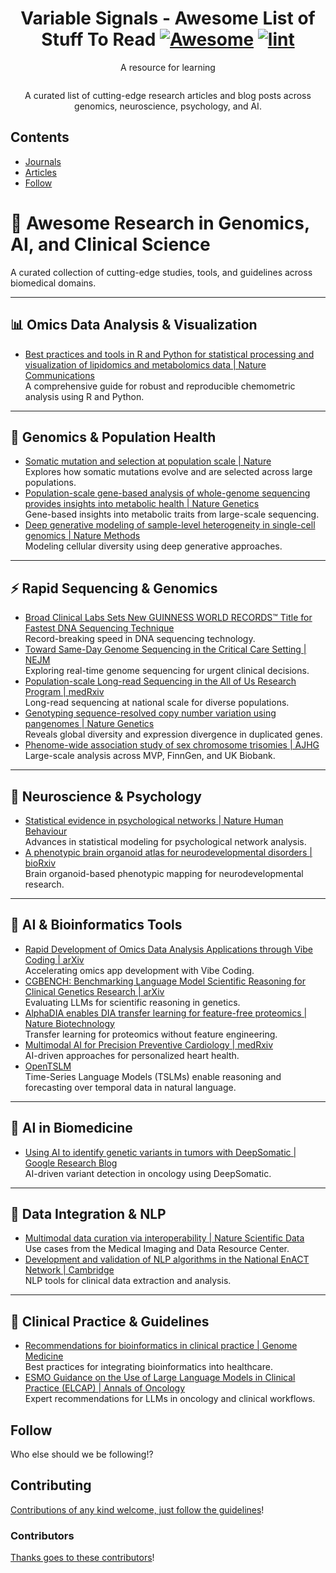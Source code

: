 <div align="center">

<!-- title -->

<!--lint ignore no-dead-urls-->

# Variable Signals - Awesome List of Stuff To Read [![Awesome](https://awesome.re/badge.svg)](https://awesome.re) [![lint](https://github.com/kevin3/variable-signals/actions/workflows/lint.yaml/badge.svg)](https://github.com/kevin3/variable-signals/actions/workflows/lint.yaml)

<!-- subtitle -->

A resource for learning

<!-- image -->

<a href="" target="_blank" rel="noopener noreferrer">
  <img src="" />
</a>

<!-- description -->

A curated list of cutting-edge research articles and blog posts across genomics, neuroscience, psychology, and AI.

</div>

<!-- TOC -->

## Contents

- [Journals](#journals)
- [Articles](#articles)
- [Follow](#follow)

<!-- CONTENT -->

# 🧬 Awesome Research in Genomics, AI, and Clinical Science

A curated collection of cutting-edge studies, tools, and guidelines across biomedical domains.

---

## 📊 Omics Data Analysis & Visualization
- [Best practices and tools in R and Python for statistical processing and visualization of lipidomics and metabolomics data | Nature Communications](https://www.nature.com/articles/s41467-025-63751-1)  
  A comprehensive guide for robust and reproducible chemometric analysis using R and Python.

---

## 🔬 Genomics & Population Health
- [Somatic mutation and selection at population scale | Nature](https://www.nature.com/articles/s41586-025-09584-w)  
  Explores how somatic mutations evolve and are selected across large populations.
- [Population-scale gene-based analysis of whole-genome sequencing provides insights into metabolic health | Nature Genetics](https://www.nature.com/articles/s41588-025-02364-2)  
  Gene-based insights into metabolic traits from large-scale sequencing.
- [Deep generative modeling of sample-level heterogeneity in single-cell genomics | Nature Methods](https://www.nature.com/articles/s41592-025-02808-x)  
  Modeling cellular diversity using deep generative approaches.

---

## ⚡ Rapid Sequencing & Genomics
- [Broad Clinical Labs Sets New GUINNESS WORLD RECORDS™ Title for Fastest DNA Sequencing Technique](https://broadclinicallabs.org/broad-clinical-labs-sets-new-guinness-world-records-title-for-fastest-dna-sequencing-technique/)  
  Record-breaking speed in DNA sequencing technology.
- [Toward Same-Day Genome Sequencing in the Critical Care Setting | NEJM](https://www.nejm.org/doi/full/10.1056/NEJMc2512825)  
  Exploring real-time genome sequencing for urgent clinical decisions.
- [Population-scale Long-read Sequencing in the All of Us Research Program | medRxiv](https://www.medrxiv.org/content/10.1101/2025.10.02.25336942v1)  
  Long-read sequencing at national scale for diverse populations.
- [Genotyping sequence-resolved copy number variation using pangenomes | Nature Genetics](https://share.google/tK2vjdTq9XauZpjxB)  
  Reveals global diversity and expression divergence in duplicated genes.
- [Phenome-wide association study of sex chromosome trisomies | AJHG](https://www.cell.com/ajhg/abstract/S0002-9297(25)00287-3)  
  Large-scale analysis across MVP, FinnGen, and UK Biobank.

---

## 🧠 Neuroscience & Psychology
- [Statistical evidence in psychological networks | Nature Human Behaviour](https://www.nature.com/articles/s41562-025-02314-2)  
  Advances in statistical modeling for psychological network analysis.
- [A phenotypic brain organoid atlas for neurodevelopmental disorders | bioRxiv](https://www.biorxiv.org/content/10.1101/2025.09.12.675864v1?s=08)  
  Brain organoid-based phenotypic mapping for neurodevelopmental research.

---

## 🧠 AI & Bioinformatics Tools
- [Rapid Development of Omics Data Analysis Applications through Vibe Coding | arXiv](https://doi.org/10.48550/arXiv.2510.09804)  
  Accelerating omics app development with Vibe Coding.
- [CGBENCH: Benchmarking Language Model Scientific Reasoning for Clinical Genetics Research | arXiv](https://arxiv.org/abs/2510.11985)  
  Evaluating LLMs for scientific reasoning in genetics.
- [AlphaDIA enables DIA transfer learning for feature-free proteomics | Nature Biotechnology](https://www.nature.com/articles/s41587-025-02791-w)  
  Transfer learning for proteomics without feature engineering.
- [Multimodal AI for Precision Preventive Cardiology | medRxiv](https://www.medrxiv.org/content/10.1101/2025.10.09.25337677v1)  
  AI-driven approaches for personalized heart health.
- [OpenTSLM](https://opentslm.com)  
  Time-Series Language Models (TSLMs) enable reasoning and forecasting over temporal data in natural language.

---

## 🤖 AI in Biomedicine
- [Using AI to identify genetic variants in tumors with DeepSomatic | Google Research Blog](https://research.google/blog/using-ai-to-identify-genetic-variants-in-tumors-with-deepsomatic/)  
  AI-driven variant detection in oncology using DeepSomatic.

---

## 🧩 Data Integration & NLP
- [Multimodal data curation via interoperability | Nature Scientific Data](https://www.nature.com/articles/s41597-025-05678-2)  
  Use cases from the Medical Imaging and Data Resource Center.
- [Development and validation of NLP algorithms in the National EnACT Network | Cambridge](https://www.cambridge.org/core/journals/journal-of-clinical-and-translational-science/article/development-and-validation-of-natural-language-processing-algorithms-in-the-national-enact-network/408D044A5076616CCC42AB884C26011A)  
  NLP tools for clinical data extraction and analysis.

---

## 🧪 Clinical Practice & Guidelines
- [Recommendations for bioinformatics in clinical practice | Genome Medicine](https://genomemedicine.biomedcentral.com/articles/10.1186/s13073-025-01543-4)  
  Best practices for integrating bioinformatics into healthcare.
- [ESMO Guidance on the Use of Large Language Models in Clinical Practice (ELCAP) | Annals of Oncology](https://www.annalsofoncology.org/article/%20S0923-7534(25)04698-8/fulltext)  
  Expert recommendations for LLMs in oncology and clinical workflows.


<!-- END CONTENT -->

## Follow

<!-- list people worth following on social sites (Twitter, LinkedIn, GitHub, YouTube etc.) -->

Who else should we be following!?

## Contributing

[Contributions of any kind welcome, just follow the guidelines](contributing.md)!

### Contributors

[Thanks goes to these contributors](https://github.com/kevin3/variable-signals/graphs/contributors)!
